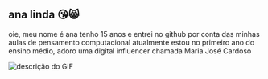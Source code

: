 ## ana linda 😘😸
 oie, meu nome é ana tenho 15 anos e entrei no github por conta das minhas aulas de pensamento computacional 
atualmente estou no primeiro ano do ensino médio, adoro uma digital influencer chamada Maria José Cardoso

![descrição do GIF](https://media.tenor.com/XknQ34ZuXgUAAAAM/maria-jose-maria-cururu.gif)


